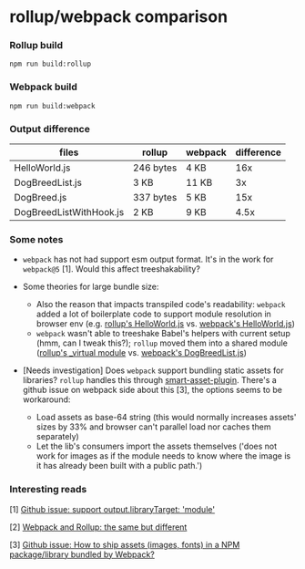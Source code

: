 # rollup/webpack comparison

### Rollup build
```shell
npm run build:rollup
```

### Webpack build
```shell
npm run build:webpack
```

### Output difference

|        files            |     rollup    |     webpack   | difference|
| ----------------------- | ------------- | ------------- | --------  |
| HelloWorld.js           |    246 bytes  |     4 KB      |    16x    |
| DogBreedList.js         |    3 KB       |     11 KB     |    3x     |
| DogBreed.js             |    337 bytes  |     5 KB      |    15x    |
| DogBreedListWithHook.js |    2 KB       |     9 KB      |    4.5x   |

### Some notes
  * `webpack` has not had support esm output format. It's in the work for `webpack@5` [1]. Would this affect treeshakability?
  * Some theories for large bundle size:
    * Also the reason that impacts transpiled code's readability: `webpack` added a lot of boilerplate code to support module resolution in browser env (e.g. [rollup's HelloWorld.js](dist-rollup/components/HelloWorld.js) vs. [webpack's HelloWorld.js](dist-webpack/components/HelloWorld.js))
    * `webpack` wasn't able to treeshake Babel's helpers with current setup (hmm, can I tweak this?); `rollup` moved them into a shared module ([rollup's _virtual module](dist-rollup/_virtual) vs. [webpack's DogBreedList.js](https://github.com/steventhan/rollup-vs-webpack/blob/master/dist-webpack/components/DogBreedList.js#L113))

  * [Needs investigation] Does `webpack` support bundling static assets for libraries? `rollup` handles this through [smart-asset-plugin](https://github.com/sormy/rollup-plugin-smart-asset). There's a github issue on webpack side about this [3], the options seems to be workaround:
    * Load assets as base-64 string (this would normally increases assets' sizes by 33% and browser can't parallel load nor caches them separately)
    * Let the lib's consumers import the assets themselves ('does not work for images as if the module needs to know where the image is it has already been built with a public path.')


### Interesting reads
[1] [Github issue: support output.libraryTarget: 'module'](https://github.com/webpack/webpack/issues/2933)

[2] [Webpack and Rollup: the same but different](https://medium.com/webpack/webpack-and-rollup-the-same-but-different-a41ad427058c)

[3] [Github issue: How to ship assets (images, fonts) in a NPM package/library bundled by Webpack?](https://github.com/webpack/webpack/issues/7353)
